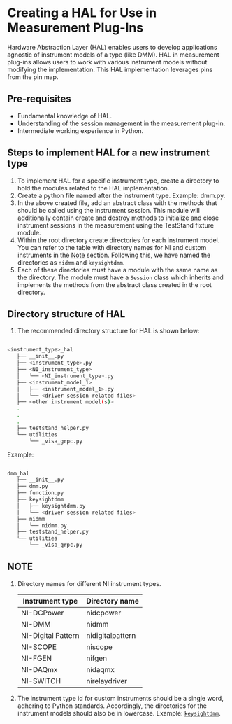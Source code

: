 # Creating a HAL for Use in Measurement Plug-Ins

Hardware Abstraction Layer (HAL) enables users to develop applications agnostic of instrument models
of a type (like DMM). HAL in measurement plug-ins allows users to work with various instrument
models without modifying the implementation. This HAL implementation leverages pins from the pin map.

## Pre-requisites

* Fundamental knowledge of HAL.
* Understanding of the session management in the measurement plug-in.
* Intermediate working experience in Python.

## Steps to implement HAL for a new instrument type

1. To implement HAL for a specific instrument type, create a directory to hold the modules related
   to the HAL implementation.
2. Create a python file named after the instrument type. Example: dmm.py.
3. In the above created file, add an abstract class with the methods that should be called using the
   instrument session. This module will additionally contain create and destroy methods to
   initialize and close instrument sessions in the measurement using the TestStand fixture module.
4. Within the root directory create directories for each instrument model. You can refer to the
   table with directory names for NI and custom instruments in the [Note](#note) section. Following
   this, we have named the directories as `nidmm` and `keysightdmm`.
5. Each of these directories must have a module with the same name as the directory. The module
   must have a `Session` class which inherits and implements the methods from the abstract class
   created in the root directory.

## Directory structure of HAL

1. The recommended directory structure for HAL is shown below:

``` bash

<instrument_type>_hal
   ├── __init__.py
   ├── <instrument_type>.py
   ├── <NI_instrument_type>
   │   └── <NI_instrument_type>.py
   ├── <instrument_model_1>
   │   ├── <instrument_model_1>.py
   │   └── <driver session related files>
   ├── <other instrument model(s)>
   .
   .
   .
   ├── teststand_helper.py
   └── utilities
       └── _visa_grpc.py

```

Example:

``` bash

dmm_hal
   ├── __init__.py
   ├── dmm.py
   ├── function.py
   ├── keysightdmm
   │   ├── keysightdmm.py
   │   └── <driver session related files>
   ├── nidmm
   │   └── nidmm.py
   ├── teststand_helper.py
   └── utilities
       └── _visa_grpc.py

```

## NOTE

1. Directory names for different NI instrument types.

   Instrument type | Directory name
   --- | ---
   NI-DCPower | nidcpower
   NI-DMM | nidmm
   NI-Digital Pattern | nidigitalpattern
   NI-SCOPE | niscope
   NI-FGEN | nifgen
   NI-DAQmx | nidaqmx
   NI-SWITCH | nirelaydriver

2. The instrument type id for custom instruments should be a single word, adhering to Python standards.
   Accordingly, the directories for the instrument models should also be in lowercase. Example:
   [`keysightdmm`](../source/measurements/dmm_measurement_hal/dmm_hal/keysightdmm/keysightdmm.py).
